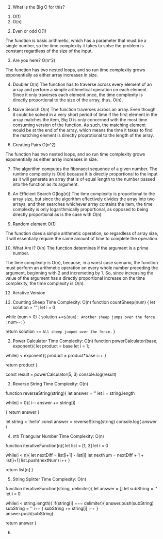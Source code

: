 1. What is the Big O for this?

1) O(1)
2) O(n)


2. Even or odd
O(1)

The function is basic arithmetic, which has a parameter that must be a single number, so the time complexity it takes to solve the problem is constant regardless of the size of the input. 


3. Are you here? 
O(n^2)

The function has two nested loops, and so run time complexity grows exponentially as either array increases in size. 

4. Doubler
O(n) 
The function has to traverse across every element of an array and perform a simple arithmetical operation on each element. Since it only traverses each element once, the time complexity is directly proportional to the size of the array, thus, O(n).

5. Naive Search 
O(n) 
The function traverses across an array. Even though it could be solved in a very short period of time if the first element in the array matches the item, Big O is only concerned with the most time consuming version of the function. As such, the matching element would be at the end of the array, which means the time it takes to find the matching element is directly proprotional to the length of the array. 

6. Creating Pairs
O(n^2)

The function has two nested loops, and so run time complexity grows exponentially as either array increases in size. 

7. The algorithm computes the fibonacci sequence of a given number. The runtime complexity is O(n) because it is directly proportional to the input as it will generate an array that is of equal length to the number passed into the function as its argument. 


8. An Efficient Search 
O(log(n))
The time complexity is proportional to the array size, but since the algorithm effectively divides the array into two arrays, and then searches whichever array contains the item, the time complexity is only logarithmically proportional, as opposed to being directly proportional as is the case with O(n)


9. Random element
O(1)

The function does a simple arithmetic operation, so regardless of array size, it will essentially require the same amount of time to complete the operation. 


10. What Am I? 
O(n)
The function determines if the argument is a prime number. 

The time complexity is O(n), because, in a worst case scenario, the function must perform an arithmetic operation on every whole number preceding the argument, beginning with 2 and incremeting by 1. So, since increasing the value of the argument has a directly proportional increase on the time complexity, the time complexity is O(n). 


12. Iterative Version

1. Counting Sheep
Time Complexity: O(n)
function countSheep(num) {
  let solution = "";
  let i = 0

  
  while (num > 0) {
    solution +=`${num}: Another sheep jumps over the fence. `;
    num--; 
  }
  
  return solution += `All sheep jumped over the fence.` 
}

2. Power Calculator
Time Complexity: O(n)
function powerCalculator(base, exponent){
  let product = base
  let i = 1; 
  
  while(i < exponent){
    product = product*base
    i++
  }
  
  return product
}


const result = powerCalculator(5, 3)
console.log(result)


3. Reverse String
Time Complexity: O(n)

function reverseString(string){
  let answer = ''
  let i = string.length
  
  while(i > 0){
    i--
    answer += string[i]

  }
  return answer
}


let string = 'hello'
const answer = reverseString(string)
console.log(
  answer
)


4. nth Triangular Number
Time Complexity: O(n)

function iterativeFunction(n){
  let list = [1, 3]
  let i = 0

  while(i < n){
    let nextDiff = list[i+1] - list[i]
    let nextNum = nextDiff + 1 + list[i+1]
    list.push(nextNum) 
    i++
  }
  
  return list[n]
}




5. String Splitter
Time Complexity: O(n)

function iterativeFunction(string, delimiter){
  let answer = []
  let subString = ''
  let i = 0
  
  while(i < string.length){
    if(string[i] === delimiter){
      answer.push(subString)
      subString = ''
      i++
    }
    subString += string[i]
    i++
  }  
  answer.push(subString)

  return answer
}




6. 

